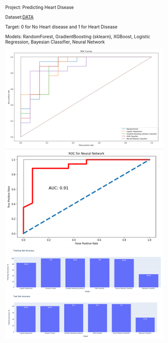 
Project: Predicting Heart Disease 

Dataset:[DATA](https://archive.ics.uci.edu/ml/datasets/heart+disease)

Target: 0 for No Heart disease and 1 for Heart Disease

Models:
RandomForest,
GradientBoosting (sklearn),
XGBoost,
Logistic Regression,
Bayesian Classifier,
Neural Network

![ROC CURVE for model accuracy](https://github.com/ishandahal/predicting_heart_disease/blob/main/images/model_auc.png)
![ROC CURVE for Neural Network](https://github.com/ishandahal/predicting_heart_disease/blob/main/images/nn_auc.png)
![Accuracy Plot - Training Set](https://github.com/ishandahal/predicting_heart_disease/blob/main/images/train_accuracy.png)
![Accuracy Plot - Test Set](https://github.com/ishandahal/predicting_heart_disease/blob/main/images/testing_accuracy.png)

